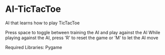 # AI-TicTacToe
AI that learns how to play TicTacToe


Press space to toggle between training the AI and play against the AI
While playing against the AI, press 'R' to reset the game or 'M' to let the AI move


Required Libraries: Pygame